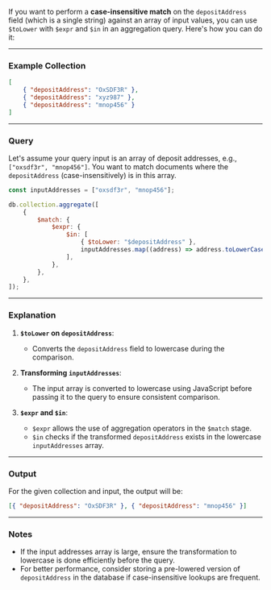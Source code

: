 If you want to perform a **case-insensitive match** on the `depositAddress` field (which is a single string) against an array of input values, you can use `$toLower` with `$expr` and `$in` in an aggregation query. Here's how you can do it:

---

### Example Collection

```json
[
    { "depositAddress": "OxSDF3R" },
    { "depositAddress": "xyz987" },
    { "depositAddress": "mnop456" }
]
```

---

### Query

Let's assume your query input is an array of deposit addresses, e.g., `["oxsdf3r", "mnop456"]`. You want to match documents where the `depositAddress` (case-insensitively) is in this array.

```javascript
const inputAddresses = ["oxsdf3r", "mnop456"];

db.collection.aggregate([
    {
        $match: {
            $expr: {
                $in: [
                    { $toLower: "$depositAddress" },
                    inputAddresses.map((address) => address.toLowerCase()),
                ],
            },
        },
    },
]);
```

---

### Explanation

1. **`$toLower` on `depositAddress`**:

    - Converts the `depositAddress` field to lowercase during the comparison.

2. **Transforming `inputAddresses`**:

    - The input array is converted to lowercase using JavaScript before passing it to the query to ensure consistent comparison.

3. **`$expr` and `$in`**:
    - `$expr` allows the use of aggregation operators in the `$match` stage.
    - `$in` checks if the transformed `depositAddress` exists in the lowercase `inputAddresses` array.

---

### Output

For the given collection and input, the output will be:

```json
[{ "depositAddress": "OxSDF3R" }, { "depositAddress": "mnop456" }]
```

---

### Notes

-   If the input addresses array is large, ensure the transformation to lowercase is done efficiently before the query.
-   For better performance, consider storing a pre-lowered version of `depositAddress` in the database if case-insensitive lookups are frequent.
